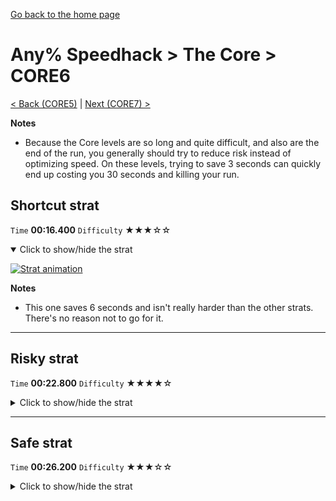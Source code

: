[Go back to the home page](https://github.com/Doublevil/scbspeedrun)

# Any% Speedhack > The Core > CORE6

[< Back (CORE5)](https://github.com/Doublevil/scbspeedrun/blob/main/levels/any_sh/CORE/CORE5.md) | [Next (CORE7) >](https://github.com/Doublevil/scbspeedrun/blob/main/levels/any_sh/CORE/CORE7.md)

**Notes**
- Because the Core levels are so long and quite difficult, and also are the end of the run, you generally should try to reduce risk instead of optimizing speed. On these levels, trying to save 3 seconds can quickly end up costing you 30 seconds and killing your run.

## Shortcut strat

`Time` **00:16.400** `Difficulty` ★★★☆☆
<details open>
  <summary>Click to show/hide the strat</summary>

  [![Strat animation](https://github.com/Doublevil/scbspeedrun/blob/main/media/levels/CORE/CORE6_ShortcutStrat.webp)](https://github.com/Doublevil/scbspeedrun/blob/main/media/levels/CORE/CORE6_ShortcutStrat.mp4?raw=true)

  **Notes**
  - This one saves 6 seconds and isn't really harder than the other strats. There's no reason not to go for it.
</details>

---
## Risky strat

`Time` **00:22.800** `Difficulty` ★★★★☆
<details>
  <summary>Click to show/hide the strat</summary>

  [![Strat animation](https://github.com/Doublevil/scbspeedrun/blob/main/media/levels/CORE/CORE6_RiskyStrat.webp)](https://github.com/Doublevil/scbspeedrun/blob/main/media/levels/CORE/CORE6_RiskyStrat.mp4?raw=true)
</details>

---
## Safe strat

`Time` **00:26.200** `Difficulty` ★★★☆☆
<details>
  <summary>Click to show/hide the strat</summary>

  [![Strat animation](https://github.com/Doublevil/scbspeedrun/blob/main/media/levels/CORE/CORE6_SafeStrat.webp)](https://github.com/Doublevil/scbspeedrun/blob/main/media/levels/CORE/CORE6_SafeStrat.mp4?raw=true)
</details>
